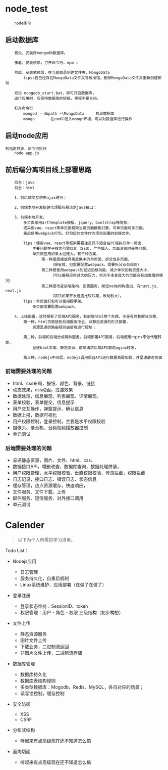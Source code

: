 #   node_test
        node练习

##  启动数据库
        首先，安装好mongodb数据库。

        接着，安装依赖，打开命令行，npm i
        
        然后，安装依赖后，在当前目录创建文件夹，MongoData
            tips:若已经存在MongoData文件夹导致出错，删除MongoData文件夹重新创建即可

        双击 mongodb_start.bat，即可开启数据库，
        运行应用时，应保持数据库的链接，黑框不要关闭。
        
        打开命令行
            mongod --dbpath ~\MongoData     启动数据库
            mongo       在cmd中进入mongo环境，可以对数据库进行操作

##  启动node应用

    到指定目录，命令行执行
        node app.js


##  前后端分离项目线上部署思路

```
    后台：java
    前台：html
    
    1、前后端交互使用ajax进行；

    2、前端本地开发搭建代理服务器请求java接口；

    3、前端本地开发，
        多页面采用artTemplate模板、jquery、bootstrap等随意，
        或采用vue、react等单页面框架当做页面模板引擎，可单页面可多页面。
        最后使用webpack打包，打包后的文件作为项目部署的前端文件。

        Tips：使用vue、react等框架需要注意其不适合在PC端执行单一页面，
            主要问题在于搜索引擎优化（SEO）、广告插入、页面渲染时长等问题。
            单页面应用如果太过庞大，有三种方案，
                第一种是直接放弃高度集中的单页面，拆分成多页面，
                    （很有效，但需要配置webpack，需要拆分业务规则）
                第二种是使用webpack的延迟加载功能，减少单次加载资源大小，
                    （可以缓解应用过大的压力，但对于本身庞大的页面会有加载慢的情况）
                第三种是改变前端架构，部署服务，架设node同构直出，有nuxt.js、next.js
                    （项目如果开发进度比较后期，改动较大）。
        Tips：单页面打包可以使用脚手架。
            多页面需要配置webpack。
    
    4、上线部署，这时候有了后端API服务，有前端html两个东西，于是有两套解决方案，
        第一种，html页面放到后端服务中去，以静态资源的形式部署，
            资源呈递的路由规则由后端进行控制；
            
        第二种，前端和后端分成两种服务，后端部署API服务，前端使用nginx来做代理转发，
            呈递html页面、静态资源、前端请求后端API都由nginx转发，

        第三种，nodejs中间层，nodejs调用后台API进行数据首屏加载，并呈递静态页面
```
### 前端需要处理的问题

- html、css布局，按钮、颜色、背景、链接
- 动态效果，css动画，过渡效果
- 数据处理，信息展现，列表展现、详情展现，
- 表单校验，表单提交，信息提示
- 用户交互操作，弹窗提示、确认信息
- 数据上报，数据可视化
- 用户权限控制，登录控制，主要是水平权限校验
- 摄像头、录音机、音频视频播放器控制
- 单元测试

### 后端需要处理的问题

- 呈递静态资源，图片、文件、html、css、
- 数据接口API，增删改查，数据库查询，数据处理拼装，
- 用户权限管理，水平权限校验、垂直权限校验，登录拦截，权限拦截
- 日志记录，接口日志、错误日志、状态信息
- 缓存管理，热点资源缓存，快速响应，
- 文件服务、文件下载、上传
- 邮件服务、短信服务、对外接口调用
- 单元测试

# Calender

> 以下为个人所需的学习清单。   

Todo List：

- Nodejs应用
  - 日志管理
  - 服务持久化，自重启机制
  - Linux系统维护、应用部署（在做了在做了）

- 登录注册   
  - 登录状态维持：SessionID、token
  - 权限管理：用户 - 角色 - 权限 三级结构（初步构想）

- 文件上传   
  - 静态资源服务
  - 图片文件上传
  - 下载业务，二进制流返回
  - 非图片文件上传，二进制流存储

- 数据库管理
  - 数据库持久化
  - 数据库表结构规则
  - 多类型数据库：Mogodb、Redis、MySQL，各自对应的场景；
  - 读写锁控制，缓存控制

- 安全防御
  - XSS
  - CSRF

- 分布式结构
  - 听起来有点高级现在还不知道怎么搞

- 面向切面
  - 听起来有点高级现在还不知道怎么搞
